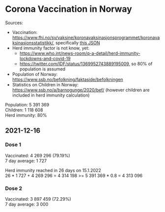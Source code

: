 # Corona Vaccination in Norway

Sources:

- Vaccination: <https://www.fhi.no/sv/vaksine/koronavaksinasjonsprogrammet/koronavaksinasjonsstatistikk/>, specifically [this JSON](https://www.fhi.no/api/chartdata/api/99119)
- Herd immunity factor is not know, yet:
  - <https://www.who.int/news-room/q-a-detail/herd-immunity-lockdowns-and-covid-19>
  - <https://twitter.com/IDF/status/1369952743889195009>, so 80% of population is assumed
- Population of Norway: <https://www.ssb.no/befolkning/faktaside/befolkningen>
- Statistics on Children in Norway: https://www.ssb.no/a/barnogunge/2020/bef/ (however children are included in herd immunity calculation)

Population: 5 391 369  
Children: 1 118 608  
Herd immunity: 80%  

## 2021-12-16

### Dose 1

Vaccinated: 4 269 296 (79.19%)  
7 day average: 1 727

Herd immunity reached in 26 days on 15.1.2022  
26 * 1 727 + 4 269 296 = 4 314 198 >= 5 391 369 * 0.8 = 4 313 096

### Dose 2

Vaccinated: 3 897 459 (72.29%)  
7 day average: 3 000

